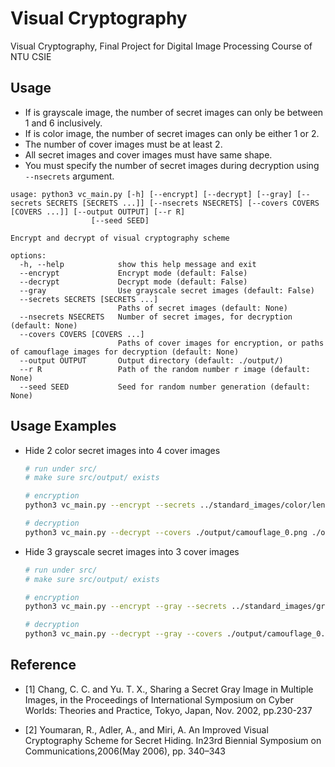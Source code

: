 # Visual Cryptography

Visual Cryptography, Final Project for Digital Image Processing Course of NTU CSIE

## Usage

- If is grayscale image, the number of secret images can only be between 1 and 6 inclusively.
- If is color image, the number of secret images can only be either 1 or 2.
- The number of cover images must be at least 2.
- All secret images and cover images must have same shape.
- You must specify the number of secret images during decryption using `--nsecrets` argument.

```
usage: python3 vc_main.py [-h] [--encrypt] [--decrypt] [--gray] [--secrets SECRETS [SECRETS ...]] [--nsecrets NSECRETS] [--covers COVERS [COVERS ...]] [--output OUTPUT] [--r R]
                  [--seed SEED]

Encrypt and decrypt of visual cryptography scheme

options:
  -h, --help            show this help message and exit
  --encrypt             Encrypt mode (default: False)
  --decrypt             Decrypt mode (default: False)
  --gray                Use grayscale secret images (default: False)
  --secrets SECRETS [SECRETS ...]
                        Paths of secret images (default: None)
  --nsecrets NSECRETS   Number of secret images, for decryption (default: None)
  --covers COVERS [COVERS ...]
                        Paths of cover images for encryption, or paths of camouflage images for decryption (default: None)
  --output OUTPUT       Output directory (default: ./output/)
  --r R                 Path of the random number r image (default: None)
  --seed SEED           Seed for random number generation (default: None)
```

## Usage Examples

- Hide 2 color secret images into 4 cover images

	```bash
	# run under src/
	# make sure src/output/ exists
	
	# encryption
	python3 vc_main.py --encrypt --secrets ../standard_images/color/lenna_color_512.tif ../standard_images/color/barbara.tif --covers ../standard_images/color/lake_color.tif ../standard_images/color/lighthouse.tif ../standard_images/color/peppers_color.tif ../standard_images/color/mandril_color.tif --seed 4096

	# decryption
	python3 vc_main.py --decrypt --covers ./output/camouflage_0.png ./output/camouflage_1.png ./output/camouflage_2.png ./output/camouflage_3.png --nsecrets 2 --r ./output/rs.png
	```

- Hide 3 grayscale secret images into 3 cover images

	```bash
	# run under src/
	# make sure src/output/ exists
	
	# encryption
	python3 vc_main.py --encrypt --gray --secrets ../standard_images/gray/cameraman.tif ../standard_images/gray/house.tif ../standard_images/gray/jetplane.tif --covers ../standard_images/color/barbara.tif ../standard_images/color/lake_color.tif ../standard_images/color/lenna_color_512.tif

	# decryption
	python3 vc_main.py --decrypt --gray --covers ./output/camouflage_0.png ./output/camouflage_1.png ./output/camouflage_2.png --nsecrets 3 --r ./output/rs.png
	```

## Reference

- [1] Chang, C. C. and Yu. T. X., Sharing a Secret Gray Image in Multiple Images, in the Proceedings of International Symposium on Cyber Worlds: Theories and Practice, Tokyo, Japan, Nov. 2002, pp.230-237

- [2] Youmaran, R., Adler, A., and Miri, A. An Improved Visual Cryptography Scheme for Secret Hiding. In23rd Biennial Symposium on Communications,2006(May 2006), pp. 340–343